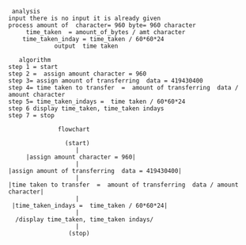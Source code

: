      analysis 
    input there is no input it is already given
    process amount of  character= 960 byte= 960 character
         time_taken  = amount_of_bytes / amt character
        time_taken_inday = time_taken / 60*60*24 
                 output  time taken 

       algorithm
    step 1 = start
    step 2 =  assign amount character = 960
    step 3= assign amount of transferring  data = 419430400
    step 4= time taken to transfer  =  amount of transferring  data / amount character
    step 5= time_taken_indays =  time taken / 60*60*24
    step 6 display time_taken, time_taken indays
    step 7 = stop

                  flowchart
                   
                    (start)
                       |
         |assign amount character = 960|
                       |
    |assign amount of transferring  data = 419430400|
                       |
    |time taken to transfer  =  amount of transferring  data / amount character|
                       |
     |time_taken_indays =  time_taken / 60*60*24|
                       |
      /display time_taken, time_taken indays/
                       |
                     (stop)

                     
                       
